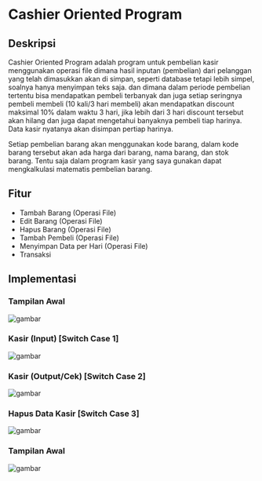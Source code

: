 # Cashier Oriented Program

## Deskripsi

Cashier Oriented Program adalah program untuk pembelian kasir menggunakan operasi file dimana hasil inputan (pembelian) dari pelanggan yang telah dimasukkan akan di simpan, seperti database tetapi lebih simpel, soalnya hanya menyimpan teks saja. dan dimana dalam periode pembelian tertentu bisa mendapatkan pembeli terbanyak dan juga setiap seringnya pembeli membeli (10 kali/3 hari membeli) akan mendapatkan discount maksimal 10% dalam waktu 3 hari, jika lebih dari 3 hari discount tersebut akan hilang dan juga dapat mengetahui banyaknya pembeli tiap harinya. Data kasir nyatanya akan disimpan pertiap harinya.

Setiap pembelian barang akan menggunakan kode barang, dalam kode barang tersebut akan ada harga dari barang, nama barang, dan stok barang. Tentu saja dalam program kasir yang saya gunakan dapat mengkalkulasi matematis pembelian barang.

## Fitur

- Tambah Barang (Operasi File)
- Edit Barang (Operasi File)
- Hapus Barang (Operasi File)
- Tambah Pembeli (Operasi File)
- Menyimpan Data per Hari (Operasi File)
- Transaksi

## Implementasi

### Tampilan Awal

![gambar](https://user-images.githubusercontent.com/72149133/192134140-f54ebee0-64a3-46d0-b672-3368709545cf.png)

### Kasir (Input) [Switch Case 1]

![gambar](https://user-images.githubusercontent.com/72149133/192134143-1b0c3963-9c6e-4253-8301-1fd8310c375a.png)

### Kasir (Output/Cek) [Switch Case 2]

![gambar](https://user-images.githubusercontent.com/72149133/192134147-fd989922-b796-4e64-837e-d008b169b13b.png)

### Hapus Data Kasir [Switch Case 3]

![gambar](https://user-images.githubusercontent.com/72149133/192134149-14d08895-f6f2-4193-a5a4-de9467b26e42.png)

### Tampilan Awal

![gambar](https://user-images.githubusercontent.com/72149133/192134151-d4a77d3a-44d9-4e5c-9f13-03229f290415.png)
